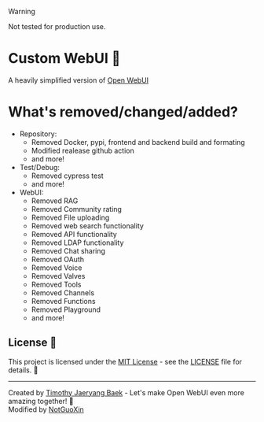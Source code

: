 > [!WARNING]  
> Not tested for production use.

# Custom WebUI 👋
A heavily simplified version of [Open WebUI](https://github.com/open-webui/open-webui)

# What's removed/changed/added?
- Repository:
    - Removed Docker, pypi, frontend and backend build and formating
    - Modified realease github action
    - and more!
- Test/Debug:
    - Removed cypress test
    - and more!
- WebUI:
    - Removed RAG
    - Removed Community rating
    - Removed File uploading
    - Removed web search functionality
    - Removed API functionality
    - Removed LDAP functionality
    - Removed Chat sharing
    - Removed OAuth
    - Removed Voice
    - Removed Valves
    - Removed Tools
    - Removed Channels
    - Removed Functions
    - Removed Playground
    - and more!

## License 📜

This project is licensed under the [MIT License](LICENSE) - see the [LICENSE](LICENSE) file for details. 📄

---

Created by [Timothy Jaeryang Baek](https://github.com/tjbck) - Let's make Open WebUI even more amazing together! 💪 \
Modified by [NotGuoXin](https://github.com/notguoxin)
